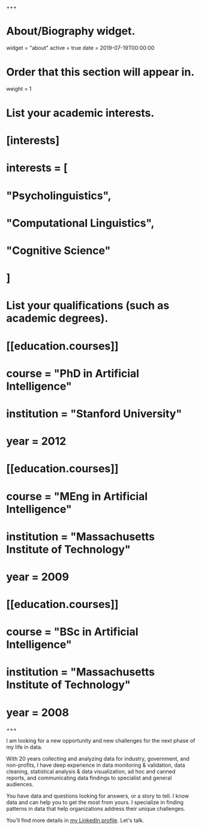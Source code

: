 +++
# About/Biography widget.
widget = "about"
active = true
date = 2019-07-19T00:00:00

# Order that this section will appear in.
weight = 1

# List your academic interests.
# [interests]
# interests = [
#   "Psycholinguistics",
#   "Computational Linguistics",
#   "Cognitive Science"
# ]

# List your qualifications (such as academic degrees).
# [[education.courses]]
#  course = "PhD in Artificial Intelligence"
#  institution = "Stanford University"
#  year = 2012

# [[education.courses]]
#  course = "MEng in Artificial Intelligence"
#  institution = "Massachusetts Institute of Technology"
#  year = 2009

# [[education.courses]]
#  course = "BSc in Artificial Intelligence"
#  institution = "Massachusetts Institute of Technology"
#  year = 2008

+++

I am looking for a new opportunity and new challenges for the next phase of my life in data. 

With 20 years collecting and analyzing data for industry, government, and non-profits, I have deep experience in data monitoring & validation, data cleaning, statistical analysis & data visualization, ad hoc and canned reports, and communicating data findings to specialist and general audiences.

You have data and questions looking for answers, or a story to tell. I know data and can help you to get the most from yours. I specialize in finding patterns in data that help organizations address their unique challenges.

You'll find more details in [my LinkedIn profile](https://www.linkedin.com/in/davebraze/). Let's talk.
